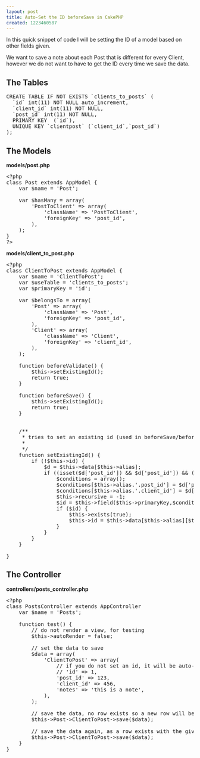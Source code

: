```yaml
---
layout: post
title: Auto-Set the ID beforeSave in CakePHP
created: 1223460587
---
```

<p>In this quick snippet of code I will be setting the ID of a model based on other fields given.</p>

<p>We want to save a note about each Post that is different for every Client, however we do not want to have to get the ID every time we save the data. </p>

<!--break-->


<h2>The Tables</h2>

<pre class="brush:sql">
CREATE TABLE IF NOT EXISTS `clients_to_posts` (
  `id` int(11) NOT NULL auto_increment,
  `client_id` int(11) NOT NULL,
  `post_id` int(11) NOT NULL,
  PRIMARY KEY  (`id`),
  UNIQUE KEY `clientpost` (`client_id`,`post_id`)
);
</pre>


<h2>The Models</h2>

<b>models/post.php</b>
<pre class="brush:php">
&lt;?php
class Post extends AppModel {
	var $name = 'Post';

	var $hasMany = array(
		'PostToClient' => array(
			'className' => 'PostToClient',
			'foreignKey' => 'post_id',
		),
	);
}
?>
</pre>

<b>models/client_to_post.php</b>
<pre class="brush:php">
&lt;?php
class ClientToPost extends AppModel {
	var $name = 'ClientToPost';
	var $useTable = 'clients_to_posts';
	var $primaryKey = 'id';

	var $belongsTo = array(
		'Post' => array(
			'className' => 'Post',
			'foreignKey' => 'post_id',
		),
		'Client' => array(
			'className' => 'Client',
			'foreignKey' => 'client_id',
		),
	);

	function beforeValidate() {
		$this->setExistingId();
		return true;
	}
	
	function beforeSave() {
		$this->setExistingId();
		return true;
	}
		
	
	/**
	 * tries to set an existing id (used in beforeSave/beforeValidate)
	 *
	 */
	function setExistingId() {
		if (!$this->id) {
			$d = $this->data[$this->alias];
			if ((isset($d['post_id']) && $d['post_id']) && (isset($d['client_id']) && $d['client_id'])) {
				$conditions = array();
				$conditions[$this->alias.'.post_id'] = $d['post_id']; 
				$conditions[$this->alias.'.client_id'] = $d['client_id']; 
				$this->recursive = -1;
				$id = $this->field($this->primaryKey,$conditions);
				if ($id) {
					$this->exists(true);
					$this->id = $this->data[$this->alias][$this->primaryKey] = $id;
				}
			}
		}
	}
	
}
</pre>



<h2>The Controller</h2>

<b>controllers/posts_controller.php</b>
<pre class="brush:php">
&lt;?php
class PostsController extends AppController
	var $name = 'Posts';

	function test() {
		// do not render a view, for testing
		$this->autoRender = false;

		// set the data to save
		$data = array(
			'ClientToPost' => array(
				// if you do not set an id, it will be auto-set if a matching row exists
				// 'id' => 1,
				'post_id' => 123,
				'client_id' => 456,
				'notes' => 'this is a note',
			),
		);

		// save the data, no row exists so a new row will be created
		$this->Post->ClientToPost->save($data);

		// save the data again, as a row exists with the given post/client it will be updated
		$this->Post->ClientToPost->save($data);
	}	
}
</pre>
